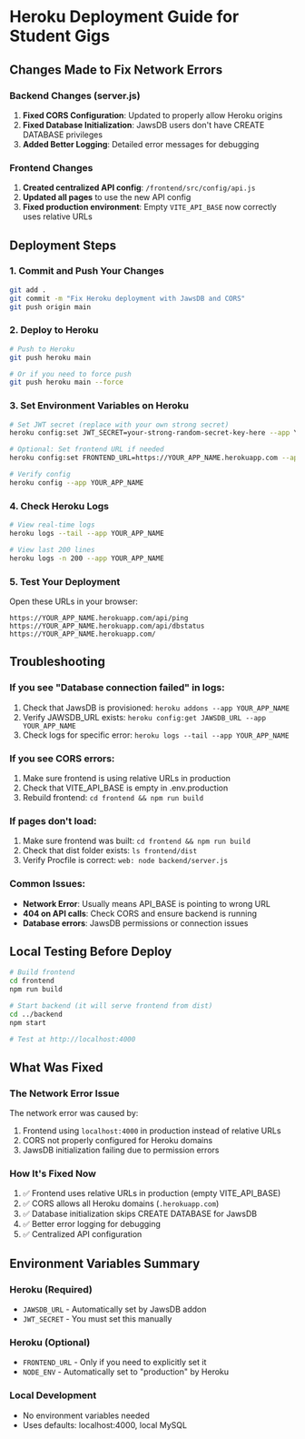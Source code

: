 # Heroku Deployment Guide for Student Gigs

## Changes Made to Fix Network Errors

### Backend Changes (server.js)
1. **Fixed CORS Configuration**: Updated to properly allow Heroku origins
2. **Fixed Database Initialization**: JawsDB users don't have CREATE DATABASE privileges
3. **Added Better Logging**: Detailed error messages for debugging

### Frontend Changes
1. **Created centralized API config**: `/frontend/src/config/api.js`
2. **Updated all pages** to use the new API config
3. **Fixed production environment**: Empty `VITE_API_BASE` now correctly uses relative URLs

## Deployment Steps

### 1. Commit and Push Your Changes
```bash
git add .
git commit -m "Fix Heroku deployment with JawsDB and CORS"
git push origin main
```

### 2. Deploy to Heroku
```bash
# Push to Heroku
git push heroku main

# Or if you need to force push
git push heroku main --force
```

### 3. Set Environment Variables on Heroku
```bash
# Set JWT secret (replace with your own strong secret)
heroku config:set JWT_SECRET=your-strong-random-secret-key-here --app YOUR_APP_NAME

# Optional: Set frontend URL if needed
heroku config:set FRONTEND_URL=https://YOUR_APP_NAME.herokuapp.com --app YOUR_APP_NAME

# Verify config
heroku config --app YOUR_APP_NAME
```

### 4. Check Heroku Logs
```bash
# View real-time logs
heroku logs --tail --app YOUR_APP_NAME

# View last 200 lines
heroku logs -n 200 --app YOUR_APP_NAME
```

### 5. Test Your Deployment
Open these URLs in your browser:
```
https://YOUR_APP_NAME.herokuapp.com/api/ping
https://YOUR_APP_NAME.herokuapp.com/api/dbstatus
https://YOUR_APP_NAME.herokuapp.com/
```

## Troubleshooting

### If you see "Database connection failed" in logs:
1. Check that JawsDB is provisioned: `heroku addons --app YOUR_APP_NAME`
2. Verify JAWSDB_URL exists: `heroku config:get JAWSDB_URL --app YOUR_APP_NAME`
3. Check logs for specific error: `heroku logs --tail --app YOUR_APP_NAME`

### If you see CORS errors:
1. Make sure frontend is using relative URLs in production
2. Check that VITE_API_BASE is empty in .env.production
3. Rebuild frontend: `cd frontend && npm run build`

### If pages don't load:
1. Make sure frontend was built: `cd frontend && npm run build`
2. Check that dist folder exists: `ls frontend/dist`
3. Verify Procfile is correct: `web: node backend/server.js`

### Common Issues:
- **Network Error**: Usually means API_BASE is pointing to wrong URL
- **404 on API calls**: Check CORS and ensure backend is running
- **Database errors**: JawsDB permissions or connection issues

## Local Testing Before Deploy
```bash
# Build frontend
cd frontend
npm run build

# Start backend (it will serve frontend from dist)
cd ../backend
npm start

# Test at http://localhost:4000
```

## What Was Fixed

### The Network Error Issue
The network error was caused by:
1. Frontend using `localhost:4000` in production instead of relative URLs
2. CORS not properly configured for Heroku domains
3. JawsDB initialization failing due to permission errors

### How It's Fixed Now
1. ✅ Frontend uses relative URLs in production (empty VITE_API_BASE)
2. ✅ CORS allows all Heroku domains (`.herokuapp.com`)
3. ✅ Database initialization skips CREATE DATABASE for JawsDB
4. ✅ Better error logging for debugging
5. ✅ Centralized API configuration

## Environment Variables Summary

### Heroku (Required)
- `JAWSDB_URL` - Automatically set by JawsDB addon
- `JWT_SECRET` - You must set this manually

### Heroku (Optional)
- `FRONTEND_URL` - Only if you need to explicitly set it
- `NODE_ENV` - Automatically set to "production" by Heroku

### Local Development
- No environment variables needed
- Uses defaults: localhost:4000, local MySQL

